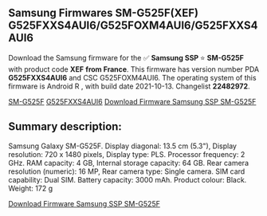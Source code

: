 <h2>Samsung Firmwares SM-G525F(XEF) G525FXXS4AUI6/G525FOXM4AUI6/G525FXXS4AUI6</h2>
Download the Samsung firmware for the ✅ <strong>Samsung SSP </strong> ⭐ <strong>SM-G525F</strong> with product code <strong>XEF</strong> <strong> from France</strong>. This firmware has version number PDA <strong>G525FXXS4AUI6</strong> and CSC G525FOXM4AUI6. The operating system of this firmware is Android R , with build date 2021-10-13. Changelist <strong>22482972</strong>.


[SM-G525F](https://samfirm.shop/samsung/model/SM-G525F)
[G525FXXS4AUI6](https://samfirm.shop/samsung/pda/G525FXXS4AUI6)
[Download Firmware Samsung SSP SM-G525F](https://samfirm.shop/samsung/firmware/464170)
<h2>Summary description:</h2>
<p>Samsung Galaxy SM-G525F. Display diagonal: 13.5 cm (5.3"), Display resolution: 720 x 1480 pixels, Display type: PLS. Processor frequency: 2 GHz. RAM capacity: 4 GB, Internal storage capacity: 64 GB. Rear camera resolution (numeric): 16 MP, Rear camera type: Single camera. SIM card capability: Dual SIM. Battery capacity: 3000 mAh. Product colour: Black. Weight: 172 g</p>


[Download Firmware Samsung SSP SM-G525F](https://samfirm.shop/samsung/firmware/464170)
